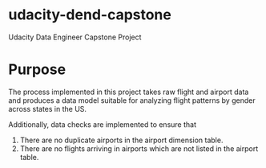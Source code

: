 # udacity-dend-capstone
Udacity Data Engineer Capstone Project

# Purpose
The process implemented in this project takes raw flight and airport data and
produces a data model suitable for analyzing flight patterns by gender across
states in the US. 

Additionally, data checks are implemented to ensure that
1. There are no duplicate airports in the airport dimension table.
2. There are no flights arriving in airports which are not listed in the
	airport table.